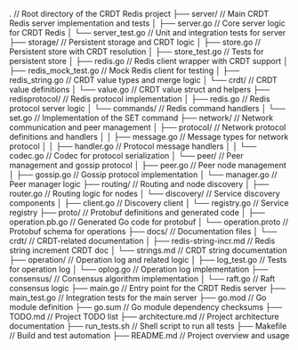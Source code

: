 .  // Root directory of the CRDT Redis project
├── server/  // Main CRDT Redis server implementation and tests
│   ├── server.go  // Core server logic for CRDT Redis
│   └── server_test.go  // Unit and integration tests for server
├── storage/  // Persistent storage and CRDT logic
│   ├── store.go  // Persistent store with CRDT resolution
│   ├── store_test.go  // Tests for persistent store
│   ├── redis.go  // Redis client wrapper with CRDT support
│   ├── redis_mock_test.go  // Mock Redis client for testing
│   ├── redis_string.go  // CRDT value types and merge logic
│   └── crdt/  // CRDT value definitions
│       └── value.go  // CRDT value struct and helpers
├── redisprotocol/  // Redis protocol implementation
│   ├── redis.go  // Redis protocol server logic
│   └── commands/  // Redis command handlers
│       └── set.go  // Implementation of the SET command
├── network/  // Network communication and peer management
│   ├── protocol/  // Network protocol definitions and handlers
│   │   ├── message.go  // Message types for network protocol
│   │   ├── handler.go  // Protocol message handlers
│   │   └── codec.go  // Codec for protocol serialization
│   └── peer/  // Peer management and gossip protocol
│       ├── peer.go  // Peer node management
│       ├── gossip.go  // Gossip protocol implementation
│       └── manager.go  // Peer manager logic
├── routing/  // Routing and node discovery
│   ├── router.go  // Routing logic for nodes
│   └── discovery/  // Service discovery components
│       ├── client.go  // Discovery client
│       └── registry.go  // Service registry
├── proto/  // Protobuf definitions and generated code
│   ├── operation.pb.go  // Generated Go code for protobuf
│   └── operation.proto  // Protobuf schema for operations
├── docs/  // Documentation files
│   └── crdt/  // CRDT-related documentation
│       ├── redis-string-incr.md  // Redis string increment CRDT doc
│       └── strings.md  // CRDT string documentation
├── operation/  // Operation log and related logic
│   ├── log_test.go  // Tests for operation log
│   └── oplog.go  // Operation log implementation
├── consensus/  // Consensus algorithm implementation
│   └── raft.go  // Raft consensus logic
├── main.go  // Entry point for the CRDT Redis server
├── main_test.go  // Integration tests for the main server
├── go.mod  // Go module definition
├── go.sum  // Go module dependency checksums
├── TODO.md  // Project TODO list
├── architecture.md  // Project architecture documentation
├── run_tests.sh  // Shell script to run all tests
├── Makefile  // Build and test automation
├── README.md  // Project overview and usage
```